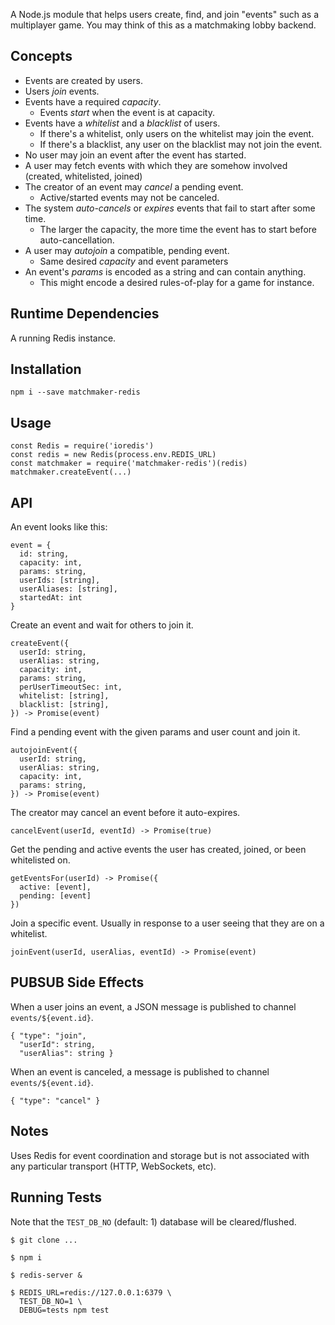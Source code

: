 A Node.js module that helps users create, find, and join "events" such as a
multiplayer game.  You may think of this as a matchmaking lobby backend.

## Concepts

- Events are created by users.
- Users *join* events.
- Events have a required *capacity*.
  - Events *start* when the event is at capacity.
- Events have a *whitelist* and a *blacklist* of users.
  - If there's a whitelist, only users on the whitelist may join the event.
  - If there's a blacklist, any user on the blacklist may not join the event.
- No user may join an event after the event has started.
- A user may fetch events with which they are somehow involved (created, whitelisted, joined)
- The creator of an event may *cancel* a pending event.
  - Active/started events may not be canceled.
- The system *auto-cancels* or *expires* events that fail to start after some time.
  - The larger the capacity, the more time the event has to start before auto-cancellation.
- A user may *autojoin* a compatible, pending event.
  - Same desired *capacity* and event parameters
- An event's *params* is encoded as a string and can contain anything.
  - This might encode a desired rules-of-play for a game for instance.

## Runtime Dependencies

A running Redis instance.

## Installation

    npm i --save matchmaker-redis

## Usage

    const Redis = require('ioredis')
    const redis = new Redis(process.env.REDIS_URL)
    const matchmaker = require('matchmaker-redis')(redis)
    matchmaker.createEvent(...)

## API

An event looks like this:

    event = {
      id: string,
      capacity: int,
      params: string,
      userIds: [string],
      userAliases: [string],
      startedAt: int
    }

Create an event and wait for others to join it.

    createEvent({
      userId: string,
      userAlias: string,
      capacity: int,
      params: string,
      perUserTimeoutSec: int,
      whitelist: [string],
      blacklist: [string],
    }) -> Promise(event)

Find a pending event with the given params and user count and join it.

    autojoinEvent({
      userId: string,
      userAlias: string,
      capacity: int,
      params: string,
    }) -> Promise(event)

The creator may cancel an event before it auto-expires.

    cancelEvent(userId, eventId) -> Promise(true)

Get the pending and active events the user has created, joined,
or been whitelisted on.

    getEventsFor(userId) -> Promise({
      active: [event],
      pending: [event]
    })

Join a specific event. Usually in response to a user seeing that
they are on a whitelist.

    joinEvent(userId, userAlias, eventId) -> Promise(event)

## PUBSUB Side Effects

When a user joins an event, a JSON message is published to channel `events/${event.id}`.

    { "type": "join",
      "userId": string,
      "userAlias": string }

When an event is canceled, a message is published to channel `events/${event.id}`.

    { "type": "cancel" }

## Notes

Uses Redis for event coordination and storage but is not associated with any particular
transport (HTTP, WebSockets, etc).

## Running Tests

Note that the `TEST_DB_NO` (default: 1) database will be cleared/flushed.

    $ git clone ...

    $ npm i

    $ redis-server &

    $ REDIS_URL=redis://127.0.0.1:6379 \
      TEST_DB_NO=1 \
      DEBUG=tests npm test

